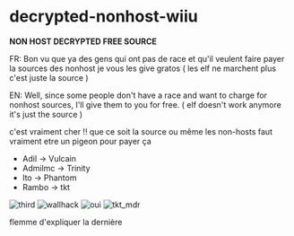 # decrypted-nonhost-wiiu
**NON HOST DECRYPTED FREE SOURCE**

FR:
Bon vu que ya des gens qui ont pas de race et qu'il veulent faire payer la sources des nonhost je vous les give gratos
( les elf ne marchent plus c'est juste la source )

EN:
Well, since some people don't have a race and want to charge for nonhost sources, I'll give them to you for free.
( elf doesn't work anymore it's just the source )

c'est vraiment cher !! que ce soit la source ou même les non-hosts faut vraiment etre un pigeon pour payer ça

- Adil -> Vulcain
- Admilmc -> Trinity
- lto -> Phantom
- Rambo -> tkt

![third](https://github.com/LokeyDev/decrypted-nonhost-wiiu/assets/75146090/7e96d669-64d7-4022-927c-b560164b8b3d)
![wallhack](https://github.com/LokeyDev/decrypted-nonhost-wiiu/assets/75146090/8ff5cde0-e4db-481d-9d39-c690c5c934b6)
![oui](https://github.com/LokeyDev/decrypted-nonhost-wiiu/assets/75146090/d6c13e34-0e97-468d-b16b-a68659599d55)
![tkt_mdr](https://github.com/LokeyDev/decrypted-nonhost-wiiu/assets/75146090/5c6e34e2-ed37-4581-9bc3-f3db62202cb5)

flemme d'expliquer la dernière
